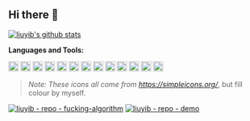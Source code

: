 ## Hi there 👋

<a href="https://github.com/anuraghazra/github-readme-stats" target="_blank">
<img src="https://github-readme-stats.vercel.app/api?username=liuyib&show_icons=true" title="liuyib's github stats" alt="liuyib's github stats" />
</a>

**Languages and Tools:**

<code><img height="20" src="./assets/javascript.svg" title="JavaScript" alt="JavaScript"></code>
<code><img height="20" src="./assets/typescript.svg" title="TypeScript" alt="TypeScript"></code>
<code><img height="20" src="./assets/react.svg" title="React" alt="React"></code>
<code><img height="20" src="./assets/vue-dot-js.svg" title="Vue" alt="Vue"></code>
<code><img height="20" src="./assets/stylus.svg" title="Stylus" alt="Stylus"></code>
<code><img height="20" src="./assets/git.svg" title="Git" alt="Git"></code>
<code><img height="20" src="./assets/node-dot-js.svg" title="Node.js" alt="Node.js"></code>
<code><img height="20" src="./assets/github.svg" title="Github" alt="Github"></code>
<code><img height="20" src="./assets/npm.svg" title="NPM" alt="NPM"></code>
<code><img height="20" src="./assets/visualstudiocode.svg" title="Visual Studio Code" alt="Visual Studio Code"></code>
<code><img height="20" src="./assets/adobephotoshop.svg" title="PhotoShop" alt="PhotoShop"></code>
<code><img height="20" src="./assets/aseprite.svg" title="Aseprite" alt="Aseprite"></code>
<code><img height="20" src="./assets/mdnwebdocs.svg" title="MDN Web Docs" alt="MDN Web Docs"></code>

> _Note: These icons all come from https://simpleicons.org/_, but fill colour by myself.

[![liuyib - repo - fucking-algorithm](https://github-readme-stats.vercel.app/api/pin/?username=liuyib&repo=fucking-algorithm)](https://github.com/liuyib/fucking-algorithm)
[![liuyib - repo - demo](https://github-readme-stats.vercel.app/api/pin/?username=liuyib&repo=demo)](https://github.com/liuyib/demo)
